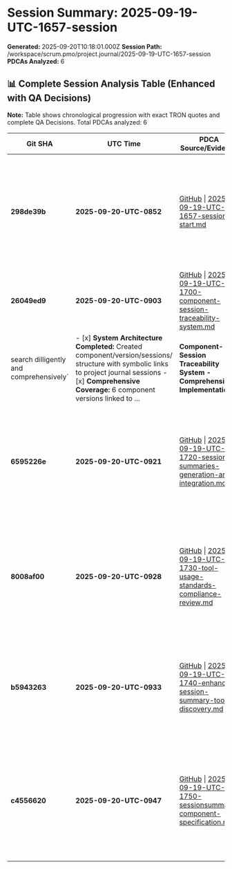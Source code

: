 # Session Summary: 2025-09-19-UTC-1657-session

**Generated:** 2025-09-20T10:18:01.000Z
**Session Path:** /workspace/scrum.pmo/project.journal/2025-09-19-UTC-1657-session
**PDCAs Analyzed:** 6

## **📊 Complete Session Analysis Table (Enhanced with QA Decisions)**

**Note:** Table shows chronological progression with exact TRON quotes and complete QA Decisions. Total PDCAs analyzed: 6

| **Git SHA** | **UTC Time** | **PDCA Source/Evidence** | **Exact TRON Quotes** | **QA Decisions** | **Key Learning/Achievement** |
|-------------|--------------|--------------------------|------------------------|------------------|-----------------------------|
| **298de39b** | **2025-09-20-UTC-0852** | [GitHub](https://github.com/Cerulean-Circle-GmbH/Web4Articles/blob/dev/2025-09-19-UTC-1657/scrum.pmo/project.journal/2025-09-19-UTC-1657-session/2025-09-19-UTC-1657-session-start.md) \| [2025-09-19-UTC-1657-session-start.md](N/A) | `start` | - [x] **Decision 1: Primary Work Focus Area** → 1c: Documentation Focus - requirement processing, automation, workflow optimization, agent coordination - [x] **Decision 2: Role Selection for Session**... | **Session Start - Background Agent Initialization** |
| **26049ed9** | **2025-09-20-UTC-0903** | [GitHub](https://github.com/Cerulean-Circle-GmbH/Web4Articles/blob/dev/2025-09-19-UTC-1657/scrum.pmo/project.journal/2025-09-19-UTC-1657-session/2025-09-19-UTC-1700-component-session-traceability-system.md) \| [2025-09-19-UTC-1700-component-session-traceability-system.md](N/A) | `create symbolic links to the session summaries within the component/version/sessions directory when the session worked on that component version 
search dilligently and comprehensively` | - [x] **System Architecture Completed:** Created component/version/sessions/ structure with symbolic links to project journal sessions - [x] **Comprehensive Coverage:** 6 component versions linked to ... | **Component-Session Traceability System - Comprehensive Implementation** |
| **6595226e** | **2025-09-20-UTC-0921** | [GitHub](https://github.com/Cerulean-Circle-GmbH/Web4Articles/blob/dev/2025-09-19-UTC-1657/scrum.pmo/project.journal/2025-09-19-UTC-1657-session/2025-09-19-UTC-1720-session-summaries-generation-and-integration.md) \| [2025-09-19-UTC-1720-session-summaries-generation-and-integration.md](N/A) | `maybe now you understand what i meant with session summary files. check if the sessions contain one and if not use the tool to create one and link it into the documentation.md` | - [x] **Session Summary Generation Completed:** Used sessionSummary tool to analyze 3 major sessions with complete TRON extraction - [x] **Documentation Integration Perfect:** All component links now ... | **Session Summaries Generation - Automated TRON Analysis Integration** |
| **8008af00** | **2025-09-20-UTC-0928** | [GitHub](https://github.com/Cerulean-Circle-GmbH/Web4Articles/blob/dev/2025-09-19-UTC-1657/scrum.pmo/project.journal/2025-09-19-UTC-1657-session/2025-09-19-UTC-1730-tool-usage-standards-compliance-review.md) \| [2025-09-19-UTC-1730-tool-usage-standards-compliance-review.md](N/A) | `great result. read the tech stack and the web4 requirements. research especially about building and starting a tool. pdca about your learnings and review your tool usage experience against it.` | - [x] **Standards Violation Identified:** SessionSummary tool usage completely bypassed Web4 Auto-Build CLI standards - [x] **Compliance Gaps Documented:** Multiple violations of ESM-native, TypeScrip... | **Tool Usage Standards Compliance Review - Web4 Auto-Build vs SessionSummary Experience** |
| **b5943263** | **2025-09-20-UTC-0933** | [GitHub](https://github.com/Cerulean-Circle-GmbH/Web4Articles/blob/dev/2025-09-19-UTC-1657/scrum.pmo/project.journal/2025-09-19-UTC-1657-session/2025-09-19-UTC-1740-enhanced-session-summary-tool-discovery.md) \| [2025-09-19-UTC-1740-enhanced-session-summary-tool-discovery.md](N/A) | `check diligently if there is a even newer version of the session summary tool in another branch, that added a column with decisions from the pdca into the table. find the session that created the tool and link it.` | - [x] **Enhanced Tool Successfully Found:** Located sessionSummary tool with decisions column in origin/dev/once0304 branch - [x] **Creation Session Identified:** 2025-09-10-UTC-1138-session documente... | **Enhanced Session Summary Tool Discovery - Decisions Column Implementation Found** |
| **c4556620** | **2025-09-20-UTC-0947** | [GitHub](https://github.com/Cerulean-Circle-GmbH/Web4Articles/blob/dev/2025-09-19-UTC-1657/scrum.pmo/project.journal/2025-09-19-UTC-1657-session/2025-09-19-UTC-1750-sessionsummary-component-specification.md) \| [2025-09-19-UTC-1750-sessionsummary-component-specification.md](N/A) | `ok do you feel comfortable to create a real web4 component from the tool in version 0.3.0.5? focus at first on the easy use easy implicit build requirement. use web4tscomponent to create the base. research the scripts and scripts version links and if you need more infos ask me per pdca decision. pdca the spec before you do it. let me rev it and then you do it. implement it with code quotes in the pdca now.` | - [ ] **Decision 1: Component Structure Approach** - a) Use web4tscomponent scaffold-component with full --cli --spec --vitest --layers options - b) Manual creation following Unit v0.3.0.5 structure p... | **SessionSummary Component Specification - Web4 Component v0.3.0.5 Implementation Plan** |
